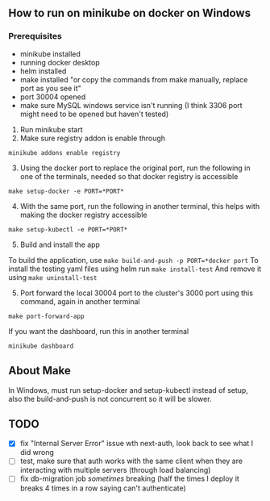 ## How to run on minikube on docker on Windows
### Prerequisites
- minikube installed
- running docker desktop
- helm installed
- make installed "or copy the commands from make manually, replace port as you see it"
- port 30004 opened
- make sure MySQL windows service isn't running (I think 3306 port might need to be opened but haven't tested)

1. Run minikube start
2. Make sure registry addon is enable through
```
minikube addons enable registry
```
3. Using the docker port to replace the original port, run the following in one of the terminals, needed so that docker registry is accessible
```
make setup-docker -e PORT=*PORT*
```

4. With the same port, run the following in another terminal, this helps with making the docker registry accessible
```
make setup-kubectl -e PORT=*PORT*
```

5. Build and install the app

To build the application, use `make build-and-push -p PORT=*docker port`
To install the testing yaml files using helm run `make install-test`
And remove it using `make uninstall-test`

5. Port forward the local 30004 port to the cluster's 3000 port using this command, again in another terminal
```
make port-forward-app
```

If you want the dashboard, run this in another terminal
````
minikube dashboard
``````

## About Make
In Windows, must run setup-docker and setup-kubectl instead of setup, also the build-and-push is not concurrent so it will be slower.

## TODO

- [x] fix "Internal Server Error" issue wth next-auth, look back to see what I did wrong
- [ ] test, make sure that auth works with the same client when they are interacting with multiple servers (through load balancing)
- [ ] fix db-migration job _sometimes_ breaking (half the times I deploy it breaks 4 times in a row saying can't authenticate)
